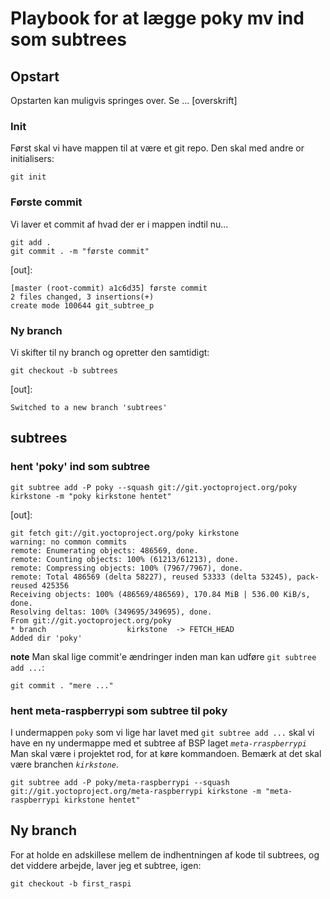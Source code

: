 # Playbook for at lægge poky mv ind som subtrees

## Opstart

Opstarten kan muligvis springes over. Se ... [overskrift]

### Init

Først skal vi have mappen til at være et git repo. Den skal med andre or initialisers:

    git init

### Første commit

Vi laver et commit af hvad der er i mappen indtil nu...

    git add .
    git commit . -m "første commit"

[out]:

    [master (root-commit) a1c6d35] første commit
    2 files changed, 3 insertions(+)
    create mode 100644 git_subtree_p

### Ny branch

Vi skifter til ny branch og opretter den samtidigt:

    git checkout -b subtrees

[out]:

    Switched to a new branch 'subtrees'


## subtrees

### hent 'poky' ind som subtree

    git subtree add -P poky --squash git://git.yoctoproject.org/poky kirkstone -m "poky kirkstone hentet"

[out]:

    git fetch git://git.yoctoproject.org/poky kirkstone
    warning: no common commits
    remote: Enumerating objects: 486569, done.
    remote: Counting objects: 100% (61213/61213), done.
    remote: Compressing objects: 100% (7967/7967), done.
    remote: Total 486569 (delta 58227), reused 53333 (delta 53245), pack-reused 425356
    Receiving objects: 100% (486569/486569), 170.84 MiB | 536.00 KiB/s, done.
    Resolving deltas: 100% (349695/349695), done.
    From git://git.yoctoproject.org/poky
    * branch                  kirkstone  -> FETCH_HEAD
    Added dir 'poky'

__note__ Man skal lige commit'e ændringer inden man kan udføre `git subtree add ...`:

    git commit . "mere ..."

### hent meta-raspberrypi som subtree til poky

I undermappen `poky` som vi lige har lavet med `git subtree add ...` skal vi have en ny undermappe med et subtree af BSP laget _`meta-rraspberrypi`_  
Man skal være i projektet rod, for at køre kommandoen.
Bemærk at det skal være branchen  _`kirkstone`_.

    git subtree add -P poky/meta-raspberrypi --squash git://git.yoctoproject.org/meta-raspberrypi kirkstone -m "meta-raspberrypi kirkstone hentet"

## Ny branch

For at holde en adskillese mellem de indhentningen af kode til subtrees, og det viddere arbejde, laver jeg et subtree, igen:

    git checkout -b first_raspi

 